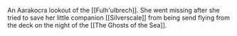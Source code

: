An Aarakocra lookout of the [[Fulh'ulbrech]]. She went missing after she tried to save her little companion [[Silverscale]] from being send flying from the deck on the night of the [[The Ghosts of the Sea]].